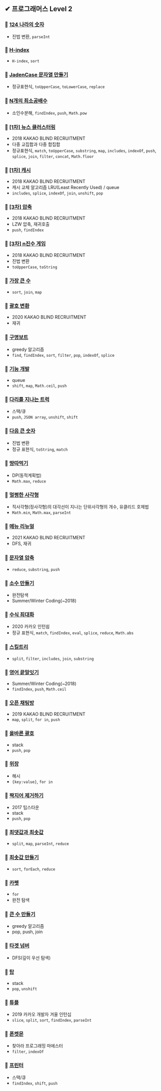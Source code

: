 ## ✔ 프로그래머스 Level 2

### 🎈 [124 나라의 숫자](https://github.com/saseungmin/daily_coding_dojo/tree/master/programmers/Level%202/124%EB%82%98%EB%9D%BC%EC%9D%98%20%EC%88%AB%EC%9E%90)
- 진법 변환, `parseInt`

### 🎈 [H-index](https://github.com/saseungmin/daily_coding_dojo/tree/master/programmers/Level%202/H-index)
- `H-index`, `sort`

### 🎈 [JadenCase 문자열 만들기](https://github.com/saseungmin/daily_coding_dojo/tree/master/programmers/Level%202/JadenCase%20%EB%AC%B8%EC%9E%90%EC%97%B4%20%EB%A7%8C%EB%93%A4%EA%B8%B0)
- 정규표현식, `toUpperCase`, `toLowerCase`, `replace`

### 🎈 [N개의 최소공배수](https://github.com/saseungmin/daily_coding_dojo/tree/master/programmers/Level%202/N%EA%B0%9C%EC%9D%98%20%EC%B5%9C%EC%86%8C%EA%B3%B5%EB%B0%B0%EC%88%98)
- 소인수분해, `findIndex`, `push`, `Math.pow`

### 🎈 [[1차] 뉴스 클러스터링](https://github.com/saseungmin/daily_coding_dojo/tree/master/programmers/Level%202/%5B1%EC%B0%A8%5D%20%EB%89%B4%EC%8A%A4%20%ED%81%B4%EB%9F%AC%EC%8A%A4%ED%84%B0%EB%A7%81)
- 2018 KAKAO BLIND RECRUITMENT
- 다중 교집합과 다중 합집합
- 정규표현식, `match`, `toUpperCase`, `substring`, `map`, `includes`, `indexOf`, `push`, `splice`, `join`, `filter`, `concat`, `Math.floor`

### 🎈 [[1차] 캐시](https://github.com/saseungmin/daily_coding_dojo/tree/master/programmers/Level%202/%5B1%EC%B0%A8%5D%20%EC%BA%90%EC%8B%9C)
- 2018 KAKAO BLIND RECRUITMENT
- 캐시 교체 알고리즘 LRU(Least Recently Used) / queue
- `includes`, `splice`, `indexOf`, `join`, `unshift`, `pop`

### 🎈 [[3차] 압축](https://github.com/saseungmin/daily_coding_dojo/tree/master/programmers/Level%202/%5B3%EC%B0%A8%5D%20%EC%95%95%EC%B6%95)
- 2018 KAKAO BLIND RECRUITMENT
- LZW 압축, 재귀호출
- `push`, `findIndex`

### 🎈 [[3차] n진수 게임](https://github.com/saseungmin/daily_coding_dojo/tree/master/programmers/Level%202/%5B3%EC%B0%A8%5Dn%EC%A7%84%EC%88%98%20%EA%B2%8C%EC%9E%84)
- 2018 KAKAO BLIND RECRUITMENT
- 진법 변환
- `toUpperCase`, `toString`

### 🎈 [가장 큰 수](https://github.com/saseungmin/daily_coding_dojo/tree/master/programmers/Level%202/%EA%B0%80%EC%9E%A5%20%ED%81%B0%20%EC%88%98)
- `sort`, `join`, `map`

### 🎈 [괄호 변환](https://github.com/saseungmin/daily_coding_dojo/tree/master/programmers/Level%202/%EA%B4%84%ED%98%B8%20%EB%B3%80%ED%99%98)
- 2020 KAKAO BLIND RECRUITMENT
- 재귀

### 🎈 [구명보트](https://github.com/saseungmin/daily_coding_dojo/tree/master/programmers/Level%202/%EA%B5%AC%EB%AA%85%EB%B3%B4%ED%8A%B8)
- greedy 알고리즘
- `find`, `findIndex`, `sort`, `filter`, `pop`, `indexOf`, `splice`

### 🎈 [기능 개발](https://github.com/saseungmin/daily_coding_dojo/tree/master/programmers/Level%202/%EA%B8%B0%EB%8A%A5%20%EA%B0%9C%EB%B0%9C)
- queue
- `shift`, `map`, `Math.ceil`, `push`

### 🎈 [다리를 지나는 트럭](https://github.com/saseungmin/daily_coding_dojo/tree/master/programmers/Level%202/%EB%8B%A4%EB%A6%AC%EB%A5%BC%20%EC%A7%80%EB%82%98%EB%8A%94%20%ED%8A%B8%EB%9F%AD)
- 스택/큐
- `push`, `JSON array`, `unshift`, `shift`

### 🎈 [다음 큰 숫자](https://github.com/saseungmin/daily_coding_dojo/tree/master/programmers/Level%202/%EB%8B%A4%EC%9D%8C%20%ED%81%B0%20%EC%88%AB%EC%9E%90)
- 진법 변환
- 정규 표현식, `toString`, `match`

### 🎈 [땅따먹기](https://github.com/saseungmin/daily_coding_dojo/tree/master/programmers/Level%202/%EB%95%85%EB%94%B0%EB%A8%B9%EA%B8%B0)
- DP(동적계획법)
- `Math.max`, `reduce`

### 🎈 [멀쩡한 사각형](https://github.com/saseungmin/daily_coding_dojo/tree/master/programmers/Level%202/%EB%A9%80%EC%A9%A1%ED%95%9C%20%EC%82%AC%EA%B0%81%ED%98%95)
- 직사각형(정사각형)의 대각선이 지나는 단위사각형의 개수, 유클리드 호제법
- `Math.min`, `Math.max`, `parseInt`

### 🎈 [메뉴 리뉴얼](https://github.com/saseungmin/daily_coding_dojo/tree/master/programmers/Level%202/%EB%A9%94%EB%89%B4%20%EB%A6%AC%EB%89%B4%EC%96%BC)
- 2021 KAKAO BLIND RECRUITMENT
- DFS, 재귀

### 🎈 [문자열 압축](https://github.com/saseungmin/daily_coding_dojo/tree/master/programmers/Level%202/%EB%AC%B8%EC%9E%90%EC%97%B4%20%EC%95%95%EC%B6%95)
- `reduce`, `substring`, `push`

### 🎈 [소수 만들기](https://github.com/saseungmin/daily_coding_dojo/tree/master/programmers/Level%202/%EC%86%8C%EC%88%98%20%EB%A7%8C%EB%93%A4%EA%B8%B0)
- 완전탐색
- Summer/Winter Coding(~2018)

### 🎈 [수식 최대화](https://github.com/saseungmin/daily_coding_dojo/tree/master/programmers/Level%202/%EC%88%98%EC%8B%9D%20%EC%B5%9C%EB%8C%80%ED%99%94)
- 2020 카카오 인턴쉽
- 정규 표현식, `match`, `findIndex`, `eval`, `splice`, `reduce`, `Math.abs`

### 🎈 [스킬트리](https://github.com/saseungmin/daily_coding_dojo/tree/master/programmers/Level%202/%EC%8A%A4%ED%82%AC%ED%8A%B8%EB%A6%AC)
- `split`, `filter`, `includes`, `join`, `substring`

### 🎈 [영어 끝말잇기](https://github.com/saseungmin/daily_coding_dojo/tree/master/programmers/Level%202/%EC%98%81%EC%96%B4%20%EB%81%9D%EB%A7%90%EC%9E%87%EA%B8%B0)
- Summer/Winter Coding(~2018)
- `findIndex`, `push`, `Math.ceil`

### 🎈 [오픈 채팅방](https://github.com/saseungmin/daily_coding_dojo/tree/master/programmers/Level%202/%EC%98%A4%ED%94%88%20%EC%B1%84%ED%8C%85%EB%B0%A9)
- 2019 KAKAO BLIND RECRUITMENT
- `map`, `split`, `for in`, `push`

### 🎈 [올바른 괄호](https://github.com/saseungmin/daily_coding_dojo/tree/master/programmers/Level%202/%EC%98%AC%EB%B0%94%EB%A5%B8%20%EA%B4%84%ED%98%B8)
- stack
- `push`, `pop`

### 🎈 [위장](https://github.com/saseungmin/daily_coding_dojo/tree/master/programmers/Level%202/%EC%9C%84%EC%9E%A5)
- 해시
- `{key:value}`, `for in`

### 🎈 [짝지어 제거하기](https://github.com/saseungmin/daily_coding_dojo/tree/master/programmers/Level%202/%EC%A7%9D%EC%A7%80%EC%96%B4%20%EC%A0%9C%EA%B1%B0%ED%95%98%EA%B8%B0)
- 2017 팁스타운
- stack
- `push`, `pop`

### 🎈 [최댓값과 최솟값](https://github.com/saseungmin/daily_coding_dojo/tree/master/programmers/Level%202/%EC%B5%9C%EB%8C%93%EA%B0%92%EA%B3%BC%20%EC%B5%9C%EC%86%9F%EA%B0%92)
- `split`, `map`, `parseInt`, `reduce`

### 🎈 [최솟값 만들기](https://github.com/saseungmin/daily_coding_dojo/tree/master/programmers/Level%202/%EC%B5%9C%EC%86%9F%EA%B0%92%20%EB%A7%8C%EB%93%A4%EA%B8%B0)
- `sort`, `forEach`, `reduce`

### 🎈 [카펫](https://github.com/saseungmin/daily_coding_dojo/tree/master/programmers/Level%202/%EC%B9%B4%ED%8E%AB)
- `for`
- 완전 탐색

### 🎈 [큰 수 만들기](https://github.com/saseungmin/daily_coding_dojo/tree/master/programmers/Level%202/%ED%81%B0%20%EC%88%98%20%EB%A7%8C%EB%93%A4%EA%B8%B0)
- greedy 알고리즘
- pop, push, join

### 🎈 [타겟 넘버](https://github.com/saseungmin/daily_coding_dojo/tree/master/programmers/Level%202/%ED%83%80%EA%B2%9F%20%EB%84%98%EB%B2%84)
- DFS(깊이 우선 탐색)

### 🎈 [탑](https://github.com/saseungmin/daily_coding_dojo/tree/master/programmers/Level%202/%ED%83%91)
- stack
- `pop`, `unshift`

### 🎈 [튜플](https://github.com/saseungmin/daily_coding_dojo/tree/master/programmers/Level%202/%ED%8A%9C%ED%94%8C)
- 2019 카카오 개발자 겨울 인턴십
- `slice`, `split`, `sort`, `findIndex`, `parseInt`

### 🎈 [폰켓몬](https://github.com/saseungmin/daily_coding_dojo/tree/master/programmers/Level%202/%ED%8F%B0%EC%BC%93%EB%AA%AC)
- 찾아라 프로그래밍 마에스터
- `filter`, `indexOf`

### 🎈 [프린터](https://github.com/saseungmin/daily_coding_dojo/tree/master/programmers/Level%202/%ED%94%84%EB%A6%B0%ED%84%B0)
- 스택/큐
- `findIndex`, `shift`, `push`